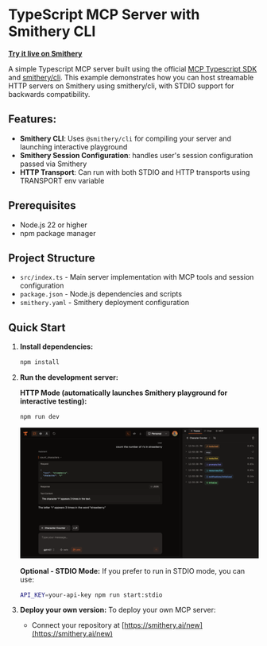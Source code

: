 # TypeScript MCP Server with Smithery CLI

**[Try it live on Smithery](https://smithery.ai/server/@smithery-ai/cookbook-ts-smithery-cli)**

A simple Typescript MCP server built using the official [MCP Typescript SDK](https://github.com/modelcontextprotocol/typescript-sdk) and [smithery/cli](https://github.com/smithery-ai/cli). This example demonstrates how you can host streamable HTTP servers on Smithery using smithery/cli, with STDIO support for backwards compatibility.

## Features:

- **Smithery CLI**: Uses `@smithery/cli` for compiling your server and launching interactive playground
- **Smithery Session Configuration**: handles user's session configuration passed via Smithery
- **HTTP Transport**: Can run with both STDIO and HTTP transports using TRANSPORT env variable

## Prerequisites

- Node.js 22 or higher
- npm package manager

## Project Structure

- `src/index.ts` - Main server implementation with MCP tools and session configuration
- `package.json` - Node.js dependencies and scripts
- `smithery.yaml` - Smithery deployment configuration

## Quick Start

1. **Install dependencies:**
   ```bash
   npm install
   ```

2. **Run the development server:**

   **HTTP Mode (automatically launches Smithery playground for interactive testing):**
   ```bash
   npm run dev
   ```

   <img src="../../../../public/smithery_playground.png" alt="Smithery Playground" width="800">

   **Optional - STDIO Mode:**
   If you prefer to run in STDIO mode, you can use:
   ```bash
   API_KEY=your-api-key npm run start:stdio
   ```

3. **Deploy your own version:**
   To deploy your own MCP server:
   - Connect your repository at [https://smithery.ai/new](https://smithery.ai/new)
